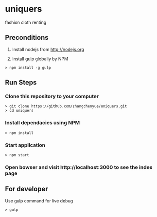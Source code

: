 # uniquers
fashion cloth renting

## Preconditions
1. Install nodejs from http://nodejs.org

2. Install gulp globally by NPM
```
> npm install -g gulp
``` 

## Run Steps
### Clone this repository to your computer
```
> git clone https://github.com/zhangchenyue/uniquers.git
> cd uniquers
``` 
### Install dependacies using NPM
```
> npm install
```
### Start application
```
> npm start
```
### Open bowser and visit http://localhost:3000 to see the index page

## For developer
Use gulp command for live debug
```
> gulp
```

